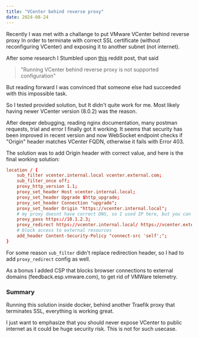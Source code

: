 ```yaml
---
title: "VCenter behind reverse proxy"
date: 2024-08-24
---
```


Recently I was met with a challange to put VMware VCenter behind reverse proxy In order to terminate with correct SSL certificate (without reconfiguring VCenter) and exposing it to another subnet (not internet).

After some research I Stumbled upon [this](https://www.reddit.com/r/vmware/comments/15lbl8n/vcenter_behind_reverse_proxy/) reddit post, that said

> "Running VCenter behind reverse proxy is not supported configuration"

But reading forward I was convinced that someone else had succeeded with this impossible task.

So I tested provided solution, but It didn't quite work for me. Most likely having newer VCenter version (8.0.2) was the reason.

After deeper debugging, reading nginx documentation, many postman requests, trial and error I finally got it working. It seems that security has been improved in recent version and now WebSocket endpoint checks if "Origin" header matches VCenter FQDN, otherwise it fails with Error 403.

The solution was to add Origin header with correct value, and here is the final working solution:

~~~conf
location / {
    sub_filter vcenter.internal.local vcenter.external.com;
    sub_filter_once off;
    proxy_http_version 1.1;
    proxy_set_header Host vcenter.internal.local;
    proxy_set_header Upgrade $http_upgrade;
    proxy_set_header Connection "upgrade";
    proxy_set_header Origin "https://vcenter.internal.local";
    # my proxy doesnt have correct DNS, so I used IP here, but you can use domain
    proxy_pass https://10.1.2.3;
    proxy_redirect https://vcenter.internal.local/ https://vcenter.external.com/;
    # block access to external resources
    add_header Content-Security-Policy "connect-src 'self';";
}
~~~

For some reason `sub_filter` didn't replace redirection header, so I had to add `proxy_redirect` config as well.

As a bonus I added CSP that blocks browser connections to external domains (feedback.esp.vmware.com), to get rid of VMWare telemetry.

### Summary

Running this solution inside docker, behind another Traefik proxy that terminates SSL, everything is working great.

I just want to emphasize that you should never expose VCenter to public internet as it could be huge security risk. This is not for such usecase.
